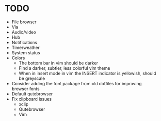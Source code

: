 # TODO

* File browser
* Via
* Audio/video
* Hub
* Notifications
* Time/weather
* System status
* Colors
  * The bottom bar in vim should be darker
  * Find a darker, subtler, less colorful vim theme
  * When in insert mode in vim the INSERT indicator is yellowish, should be greyscale
* Consider adding the font package from old dotfiles for improving browser fonts
* Default qutebrowser
* Fix clipboard issues
  * xclip
  * Qutebrowser
  * Vim